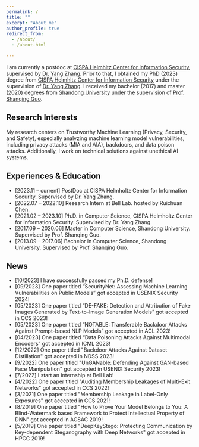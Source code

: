 ```yaml
---
permalink: /
title: ""
excerpt: "About me"
author_profile: true
redirect_from: 
  - /about/
  - /about.html

---
```


I am currently a postdoc at [CISPA Helmhltz Center for Information Security](https://cispa.de/), supervised by [Dr. Yang Zhang](https://yangzhangalmo.github.io/). Prior to that, I obtained my PhD (2023) degree from [CISPA Helmhltz Center for Information Security](https://cispa.de/) under the supervision of [Dr. Yang Zhang](https://yangzhangalmo.github.io/). I received my bachelor (2017) and master (2020) degrees from [Shandong University](https://www.sdu.edu.cn/) under the supervision of [Prof. Shanqing Guo](https://faculty.sdu.edu.cn/guoshanqing/zh_CN/index.htm).

## Research Interests

My research centers on Trustworthy Machine Learning (Privacy, Security, and Safety), especially analyzing machine learning model vulnerabilities, including privacy attacks (MIA and AIA), backdoors, and data poison attacks. Additionally, I work on technical solutions against unethical AI systems.

## Experiences & Education 

- [2023.11 – current] PostDoc at CISPA Helmholtz Center for Information Security. Supervised by Dr. Yang Zhang.
- [2022.07 – 2022.10] Research Intern at Bell Lab. hosted by Ruichuan Chen.
- [2021.02 – 2023.10] Ph.D. in Computer Science, CISPA Helmholtz Center for Information Security. Supervised by Dr. Yang Zhang.
- [2017.09 – 2020.06] Master in Computer Science, Shandong University. Supervised by Prof. Shanqing Guo.
- [2013.09 – 2017.06] Bachelor in Computer Science, Shandong University. Supervised by Prof. Shanqing Guo.

## News
- [10/2023] I have successfully passed my Ph.D. defense!
- [09/2023] One paper titled “SecurityNet: Assessing Machine Learning Vulnerabilities on Public Models” got accepted in USENIX Security 2024!
- [05/2023] One paper titled “DE-FAKE: Detection and Attribution of Fake Images Generated by Text-to-Image Generation Models” got accepted in CCS 2023!
- [05/2023] One paper titled “NOTABLE: Transferable Backdoor Attacks Against Prompt-based NLP Models” got accepted in ACL 2023!
- [04/2023] One paper titled “Data Poisoning Attacks Against Multimodal Encoders” got accepted in ICML 2023!
- [12/2022] One paper titled "Backdoor Attacks Against Dataset Distillation" got accepted in NDSS 2023!
- [9/2022] One paper titled "UnGANable: Defending Against GAN-based Face Manipulation" got accepted in USENIX Security 2023!
- [7/2022] I start an internship at Bell Lab!
- [4/2022] One paper titled "Auditing Membership Leakages of Multi-Exit Networks" got accepted in CCS 2022!
- [3/2021] One paper titled "Membership Leakage in Label-Only Exposures" got accepted in CCS 2021!
- [8/2019] One paper titled "How to Prove Your Model Belongs to You: A Blind-Watermark based Framework to Protect Intellectual Property of DNN" got accepted in ACSAC 2019!
- [5/2019] One paper titled "DeepKeyStego: Protecting Communication by Key-dependent Steganography with Deep Networks" got accepted in HPCC 2019!

